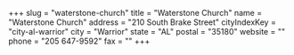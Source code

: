 +++
slug = "waterstone-church"
title = "Waterstone Church"
name = "Waterstone Church"
address = "210 South Brake Street"
cityIndexKey = "city-al-warrior"
city = "Warrior"
state = "AL"
postal = "35180"
website = ""
phone = "205 647-9592"
fax = ""
+++
